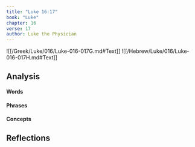 ```yaml
---
title: "Luke 16:17"
book: "Luke"
chapter: 16
verse: 17
author: Luke the Physician
---
```

![[/Greek/Luke/016/Luke-016-017G.md#Text]]
![[/Hebrew/Luke/016/Luke-016-017H.md#Text]]

## Analysis

#### Words

#### Phrases

#### Concepts

## Reflections
